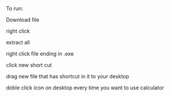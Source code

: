 To run:

Download file

right click

extract all

right click file ending in .exe

click new short cut

drag new file that has shortcut in it to your desktop

doble click icon on desktop every time you want to use calculator

